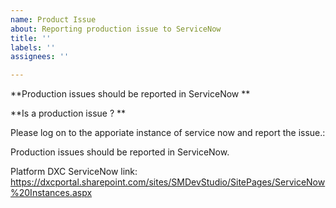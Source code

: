 ```yaml
---
name: Product Issue
about: Reporting production issue to ServiceNow
title: ''
labels: ''
assignees: ''

---
```


**Production issues should be reported in ServiceNow **

**Is a production issue ? **

Please log on to the apporiate instance of service now  and report the issue.:

Production issues should be reported in ServiceNow.

Platform DXC ServiceNow link:
https://dxcportal.sharepoint.com/sites/SMDevStudio/SitePages/ServiceNow%20Instances.aspx
